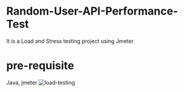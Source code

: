 # Random-User-API-Performance-Test
It is a Load and Stress testing project using Jmeter

# pre-requisite
Java, jmeter
![load-testing](https://github.com/TonjihTazalli/Random-User-API-Performance-Test/assets/86931888/74da718a-e968-4465-a7f1-2aa114d79027)
